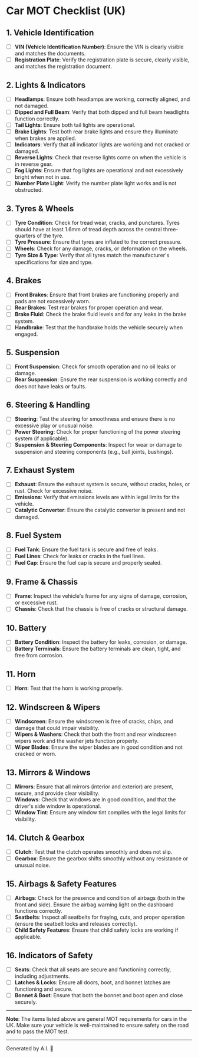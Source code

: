 # Car MOT Checklist (UK)

## 1. **Vehicle Identification**
- [ ] **VIN (Vehicle Identification Number)**: Ensure the VIN is clearly visible and matches the documents.
- [ ] **Registration Plate**: Verify the registration plate is secure, clearly visible, and matches the registration document.

## 2. **Lights & Indicators**
- [ ] **Headlamps**: Ensure both headlamps are working, correctly aligned, and not damaged.
- [ ] **Dipped and Full Beam**: Verify that both dipped and full beam headlights function correctly.
- [ ] **Tail Lights**: Ensure both tail lights are operational.
- [ ] **Brake Lights**: Test both rear brake lights and ensure they illuminate when brakes are applied.
- [ ] **Indicators**: Verify that all indicator lights are working and not cracked or damaged.
- [ ] **Reverse Lights**: Check that reverse lights come on when the vehicle is in reverse gear.
- [ ] **Fog Lights**: Ensure that fog lights are operational and not excessively bright when not in use.
- [ ] **Number Plate Light**: Verify the number plate light works and is not obstructed.

## 3. **Tyres & Wheels**
- [ ] **Tyre Condition**: Check for tread wear, cracks, and punctures. Tyres should have at least 1.6mm of tread depth across the central three-quarters of the tyre.
- [ ] **Tyre Pressure**: Ensure that tyres are inflated to the correct pressure.
- [ ] **Wheels**: Check for any damage, cracks, or deformation on the wheels.
- [ ] **Tyre Size & Type**: Verify that all tyres match the manufacturer's specifications for size and type.

## 4. **Brakes**
- [ ] **Front Brakes**: Ensure that front brakes are functioning properly and pads are not excessively worn.
- [ ] **Rear Brakes**: Test rear brakes for proper operation and wear.
- [ ] **Brake Fluid**: Check the brake fluid levels and for any leaks in the brake system.
- [ ] **Handbrake**: Test that the handbrake holds the vehicle securely when engaged.

## 5. **Suspension**
- [ ] **Front Suspension**: Check for smooth operation and no oil leaks or damage.
- [ ] **Rear Suspension**: Ensure the rear suspension is working correctly and does not have leaks or faults.

## 6. **Steering & Handling**
- [ ] **Steering**: Test the steering for smoothness and ensure there is no excessive play or unusual noise.
- [ ] **Power Steering**: Check for proper functioning of the power steering system (if applicable).
- [ ] **Suspension & Steering Components**: Inspect for wear or damage to suspension and steering components (e.g., ball joints, bushings).

## 7. **Exhaust System**
- [ ] **Exhaust**: Ensure the exhaust system is secure, without cracks, holes, or rust. Check for excessive noise.
- [ ] **Emissions**: Verify that emissions levels are within legal limits for the vehicle.
- [ ] **Catalytic Converter**: Ensure the catalytic converter is present and not damaged.

## 8. **Fuel System**
- [ ] **Fuel Tank**: Ensure the fuel tank is secure and free of leaks.
- [ ] **Fuel Lines**: Check for leaks or cracks in the fuel lines.
- [ ] **Fuel Cap**: Ensure the fuel cap is secure and properly sealed.

## 9. **Frame & Chassis**
- [ ] **Frame**: Inspect the vehicle's frame for any signs of damage, corrosion, or excessive rust.
- [ ] **Chassis**: Check that the chassis is free of cracks or structural damage.

## 10. **Battery**
- [ ] **Battery Condition**: Inspect the battery for leaks, corrosion, or damage.
- [ ] **Battery Terminals**: Ensure the battery terminals are clean, tight, and free from corrosion.

## 11. **Horn**
- [ ] **Horn**: Test that the horn is working properly.

## 12. **Windscreen & Wipers**
- [ ] **Windscreen**: Ensure the windscreen is free of cracks, chips, and damage that could impair visibility.
- [ ] **Wipers & Washers**: Check that both the front and rear windscreen wipers work and the washer jets function properly.
- [ ] **Wiper Blades**: Ensure the wiper blades are in good condition and not cracked or worn.

## 13. **Mirrors & Windows**
- [ ] **Mirrors**: Ensure that all mirrors (interior and exterior) are present, secure, and provide clear visibility.
- [ ] **Windows**: Check that windows are in good condition, and that the driver's side window is operational.
- [ ] **Window Tint**: Ensure any window tint complies with the legal limits for visibility.

## 14. **Clutch & Gearbox**
- [ ] **Clutch**: Test that the clutch operates smoothly and does not slip.
- [ ] **Gearbox**: Ensure the gearbox shifts smoothly without any resistance or unusual noise.

## 15. **Airbags & Safety Features**
- [ ] **Airbags**: Check for the presence and condition of airbags (both in the front and side). Ensure the airbag warning light on the dashboard functions correctly.
- [ ] **Seatbelts**: Inspect all seatbelts for fraying, cuts, and proper operation (ensure the seatbelt locks and releases correctly).
- [ ] **Child Safety Features**: Ensure that child safety locks are working if applicable.

## 16. **Indicators of Safety**
- [ ] **Seats**: Check that all seats are secure and functioning correctly, including adjustments.
- [ ] **Latches & Locks**: Ensure all doors, boot, and bonnet latches are functioning and secure.
- [ ] **Bonnet & Boot**: Ensure that both the bonnet and boot open and close securely.
  
---

**Note**: The items listed above are general MOT requirements for cars in the UK. Make sure your vehicle is well-maintained to ensure safety on the road and to pass the MOT test.

---

Generated by A.I. 🤖
